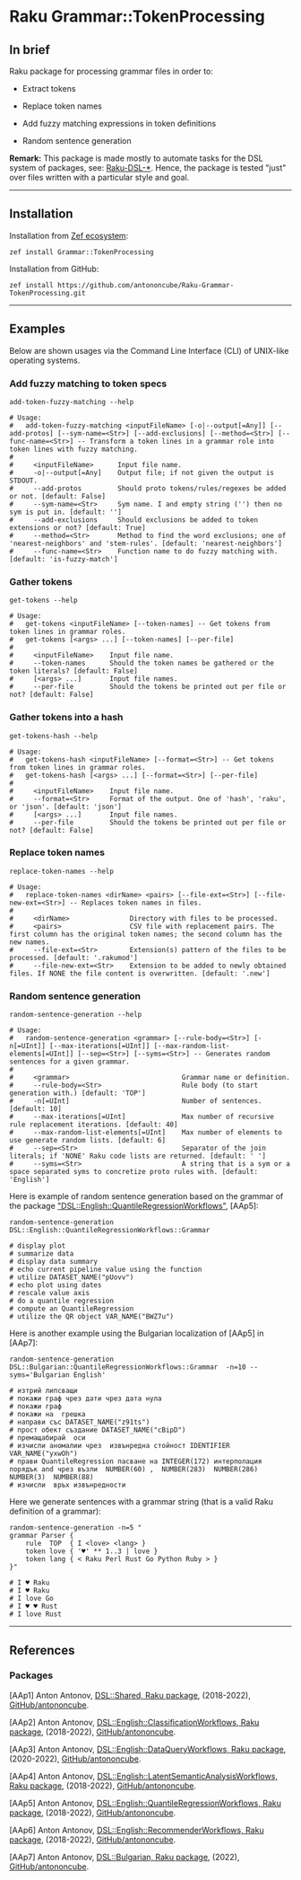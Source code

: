 # Raku Grammar::TokenProcessing

## In brief

Raku package for processing grammar files in order to:

- Extract tokens

- Replace token names

- Add fuzzy matching expressions in token definitions

- Random sentence generation

**Remark:** This package is made mostly to automate tasks for the DSL system of packages, see:
[Raku-DSL-*](https://github.com/search?q=user%3Aantononcube+Raku-DSL).
Hence, the package is tested "just" over files written with a particular style and goal.

------

## Installation

Installation from [Zef ecosystem](https://raku.land):

```
zef install Grammar::TokenProcessing
```

Installation from GitHub:

```
zef install https://github.com/antononcube/Raku-Grammar-TokenProcessing.git
```

-------

## Examples 

Below are shown usages via the Command Line Interface (CLI) of UNIX-like operating systems.


### Add fuzzy matching to token specs

```shell
add-token-fuzzy-matching --help
```
```
# Usage:
#   add-token-fuzzy-matching <inputFileName> [-o|--output[=Any]] [--add-protos] [--sym-name=<Str>] [--add-exclusions] [--method=<Str>] [--func-name=<Str>] -- Transform a token lines in a grammar role into token lines with fuzzy matching.
#   
#     <inputFileName>      Input file name.
#     -o|--output[=Any]    Output file; if not given the output is STDOUT.
#     --add-protos         Should proto tokens/rules/regexes be added or not. [default: False]
#     --sym-name=<Str>     Sym name. I and empty string ('') then no sym is put in. [default: '']
#     --add-exclusions     Should exclusions be added to token extensions or not? [default: True]
#     --method=<Str>       Method to find the word exclusions; one of 'nearest-neighbors' and 'stem-rules'. [default: 'nearest-neighbors']
#     --func-name=<Str>    Function name to do fuzzy matching with. [default: 'is-fuzzy-match']
```

### Gather tokens

```shell
get-tokens --help                                                                                     
```
```
# Usage:
#   get-tokens <inputFileName> [--token-names] -- Get tokens from token lines in grammar roles.
#   get-tokens [<args> ...] [--token-names] [--per-file]
#   
#     <inputFileName>    Input file name.
#     --token-names      Should the token names be gathered or the token literals? [default: False]
#     [<args> ...]       Input file names.
#     --per-file         Should the tokens be printed out per file or not? [default: False]
```

### Gather tokens into a hash

```shell
get-tokens-hash --help                                                                                     
```
```
# Usage:
#   get-tokens-hash <inputFileName> [--format=<Str>] -- Get tokens from token lines in grammar roles.
#   get-tokens-hash [<args> ...] [--format=<Str>] [--per-file]
#   
#     <inputFileName>    Input file name.
#     --format=<Str>     Format of the output. One of 'hash', 'raku', or 'json'. [default: 'json']
#     [<args> ...]       Input file names.
#     --per-file         Should the tokens be printed out per file or not? [default: False]
```

### Replace token names

```shell
replace-token-names --help                                                                                     
```
```
# Usage:
#   replace-token-names <dirName> <pairs> [--file-ext=<Str>] [--file-new-ext=<Str>] -- Replaces token names in files.
#   
#     <dirName>               Directory with files to be processed.
#     <pairs>                 CSV file with replacement pairs. The first column has the original token names; the second column has the new names.
#     --file-ext=<Str>        Extension(s) pattern of the files to be processed. [default: '.rakumod']
#     --file-new-ext=<Str>    Extension to be added to newly obtained files. If NONE the file content is overwritten. [default: '.new']
```

### Random sentence generation

```shell
random-sentence-generation --help
```
```
# Usage:
#   random-sentence-generation <grammar> [--rule-body=<Str>] [-n[=UInt]] [--max-iterations[=UInt]] [--max-random-list-elements[=UInt]] [--sep=<Str>] [--syms=<Str>] -- Generates random sentences for a given grammar.
#   
#     <grammar>                            Grammar name or definition.
#     --rule-body=<Str>                    Rule body (to start generation with.) [default: 'TOP']
#     -n[=UInt]                            Number of sentences. [default: 10]
#     --max-iterations[=UInt]              Max number of recursive rule replacement iterations. [default: 40]
#     --max-random-list-elements[=UInt]    Max number of elements to use generate random lists. [default: 6]
#     --sep=<Str>                          Separator of the join literals; if 'NONE' Raku code lists are returned. [default: ' ']
#     --syms=<Str>                         A string that is a sym or a space separated syms to concretize proto rules with. [default: 'English']
```

Here is example of random sentence generation based on the grammar of the package 
["DSL::English::QuantileRegressionWorkflows"](https://raku.land/zef:antononcube/DSL::English::QuantileRegressionWorkflows), [AAp5]:

```shell
random-sentence-generation DSL::English::QuantileRegressionWorkflows::Grammar
```
```
# display plot
# summarize data
# display data summary
# echo current pipeline value using the function
# utilize DATASET_NAME("pUovv")
# echo plot using dates
# rescale value axis
# do a quantile regression
# compute an QuantileRegression
# utilize the QR object VAR_NAME("BWZ7u")
```

Here is another example using the Bulgarian localization of [AAp5] in [AAp7]:

```shell
random-sentence-generation DSL::Bulgarian::QuantileRegressionWorkflows::Grammar  -n=10 --syms='Bulgarian English'
```
```
# изтрий липсващи
# покажи граф чрез дати чрез дата нула
# покажи граф
# покажи на  грешка
# направи със DATASET_NAME("z91ts")
# прост обект създание DATASET_NAME("cBipD")
# премащабирай  оси
# изчисли аномалии чрез  извънредна стойност IDENTIFIER VAR_NAME("yxwOh")
# прави QuantileRegression пасване на INTEGER(172) интерполация порядък and чрез възли  NUMBER(60) ,  NUMBER(283)  NUMBER(286)  NUMBER(3)  NUMBER(88)
# изчисли  връх извънредности
```

Here we generate sentences with a grammar string (that is a valid Raku definition of a grammar):

```shell
random-sentence-generation -n=5 "
grammar Parser {
    rule  TOP  { I <love> <lang> }
    token love { '♥' ** 1..3 | love }
    token lang { < Raku Perl Rust Go Python Ruby > }
}"
```
```
# I ♥ Raku
# I ♥ Raku
# I love Go
# I ♥ ♥ Rust
# I love Rust
```


--------

## References

### Packages

[AAp1] Anton Antonov,
[DSL::Shared, Raku package](https://github.com/antononcube/Raku-DSL-Shared),
(2018-2022),
[GitHub/antononcube](https://github.com/antononcube).

[AAp2] Anton Antonov,
[DSL::English::ClassificationWorkflows, Raku package](https://github.com/antononcube/Raku-DSL-General-ClassificationWorkflows),
(2018-2022),
[GitHub/antononcube](https://github.com/antononcube).

[AAp3] Anton Antonov,
[DSL::English::DataQueryWorkflows, Raku package](https://github.com/antononcube/Raku-DSL-English-DataQueryWorkflows),
(2020-2022),
[GitHub/antononcube](https://github.com/antononcube).

[AAp4] Anton Antonov,
[DSL::English::LatentSemanticAnalysisWorkflows, Raku package](https://github.com/antononcube/Raku-DSL-General-LatentSemanticAnalysisWorkflows),
(2018-2022),
[GitHub/antononcube](https://github.com/antononcube).

[AAp5] Anton Antonov,
[DSL::English::QuantileRegressionWorkflows, Raku package](https://github.com/antononcube/Raku-DSL-General-QuantileRegressionWorkflows),
(2018-2022),
[GitHub/antononcube](https://github.com/antononcube).

[AAp6] Anton Antonov,
[DSL::English::RecommenderWorkflows, Raku package](https://github.com/antononcube/Raku-DSL-General-RecommenderWorkflows),
(2018-2022),
[GitHub/antononcube](https://github.com/antononcube).

[AAp7] Anton Antonov,
[DSL::Bulgarian, Raku package](https://github.com/antononcube/Raku-DSL-Bulgarian),
(2022),
[GitHub/antononcube](https://github.com/antononcube).

